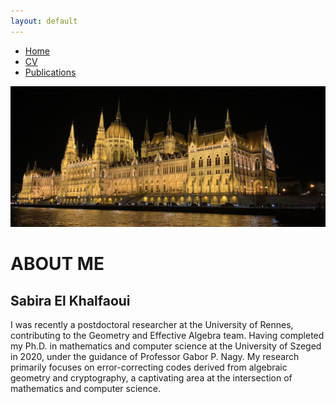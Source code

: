 ```yaml
---
layout: default
---
```


<div class="navbar">
  <ul>
    <li><a href="./index.html" class="active">Home</a></li>
    <li><a href="./cv.html">CV</a></li>
    <!--li><a href="./research.html">Research</a></li-->
    <li><a href="./publications.html">Publications</a></li>
    <!--li><a href="./teaching.html">Teaching</a></li-->
  </ul>
</div>


![Cover](assets/img/homeCover.jpg)

# ABOUT ME
## Sabira El Khalfaoui
I was recently a postdoctoral researcher at the University of Rennes, contributing to the Geometry and Effective Algebra team. Having completed my Ph.D. in mathematics and computer science at the University of Szeged in 2020, under the guidance of Professor Gabor P. Nagy. My research primarily focuses on error-correcting codes derived from algebraic geometry and cryptography, a captivating area at the intersection of mathematics and computer science. 

<!--I’m deeply passionate about delving into both the theoretical foundations and practical applications of these codes. Beyond academia, I actively engage with the broader mathematical community, collaborating on projects and exchanging insights with fellow enthusiasts. With a firm commitment to expanding my knowledge and applying mathematical concepts to real-world challenges, I eagerly anticipate further exploration and discovery in this dynamic field. My journey in academia is driven by a desire to push boundaries and make meaningful contributions to the advancement of knowledge.-->
